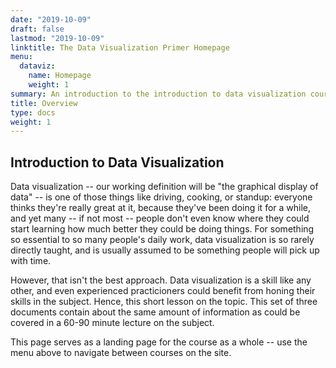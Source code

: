```yaml
---
date: "2019-10-09"
draft: false
lastmod: "2019-10-09"
linktitle: The Data Visualization Primer Homepage
menu:
  dataviz:
    name: Homepage
    weight: 1
summary: An introduction to the introduction to data visualization course.
title: Overview
type: docs
weight: 1
---
```


## Introduction to Data Visualization

Data visualization -- our working definition will be "the graphical display of data" -- is one of those things like driving, cooking, or standup: everyone thinks they're really great at it, because they've been doing it for a while, and yet many -- if not most -- people don't even know where they could start learning how much better they could be doing things. For something so essential to so many people's daily work, data visualization is so rarely directly taught, and is usually assumed to be something people will pick up with time.

However, that isn't the best approach. Data visualization is a skill like any other, and even experienced practicioners could benefit from honing their skills in the subject. Hence, this short lesson on the topic. This set of three documents contain about the same amount of information as could be covered in a 60-90 minute lecture on the subject.

This page serves as a landing page for the course as a whole -- use the menu above to navigate between courses on the site.
